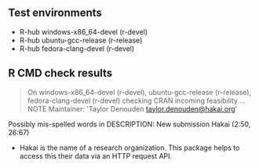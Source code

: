 ## Test environments
- R-hub windows-x86_64-devel (r-devel)
- R-hub ubuntu-gcc-release (r-release)
- R-hub fedora-clang-devel (r-devel)

## R CMD check results
> On windows-x86_64-devel (r-devel), ubuntu-gcc-release (r-release), fedora-clang-devel (r-devel)
  checking CRAN incoming feasibility ... NOTE
  Maintainer: 'Taylor Denouden <taylor.denouden@hakai.org>'
  
  
  Possibly mis-spelled words in DESCRIPTION:
  New submission
    Hakai (2:50, 26:67)

- Hakai is the name of a research organization. This package helps to access this their data via an HTTP request API.
